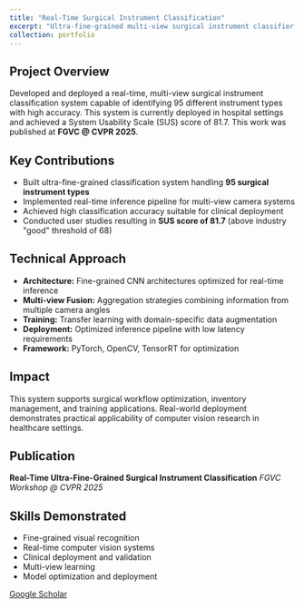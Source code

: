 ```yaml
---
title: "Real-Time Surgical Instrument Classification"
excerpt: "Ultra-fine-grained multi-view surgical instrument classifier deployed in hospital settings, covering 95 instrument types<br/><img src='/images/profile.png'>"
collection: portfolio
---
```


## Project Overview
Developed and deployed a real-time, multi-view surgical instrument classification system capable of identifying 95 different instrument types with high accuracy. This system is currently deployed in hospital settings and achieved a System Usability Scale (SUS) score of 81.7. This work was published at **FGVC @ CVPR 2025**.

## Key Contributions
- Built ultra-fine-grained classification system handling **95 surgical instrument types**
- Implemented real-time inference pipeline for multi-view camera systems
- Achieved high classification accuracy suitable for clinical deployment
- Conducted user studies resulting in **SUS score of 81.7** (above industry "good" threshold of 68)

## Technical Approach
- **Architecture:** Fine-grained CNN architectures optimized for real-time inference
- **Multi-view Fusion:** Aggregation strategies combining information from multiple camera angles
- **Training:** Transfer learning with domain-specific data augmentation
- **Deployment:** Optimized inference pipeline with low latency requirements
- **Framework:** PyTorch, OpenCV, TensorRT for optimization

## Impact
This system supports surgical workflow optimization, inventory management, and training applications. Real-world deployment demonstrates practical applicability of computer vision research in healthcare settings.

## Publication
**Real-Time Ultra-Fine-Grained Surgical Instrument Classification**
*FGVC Workshop @ CVPR 2025*

## Skills Demonstrated
- Fine-grained visual recognition
- Real-time computer vision systems
- Clinical deployment and validation
- Multi-view learning
- Model optimization and deployment

[Google Scholar](https://scholar.google.com/citations?user=Ft_qTcwAAAAJ&hl=en)

